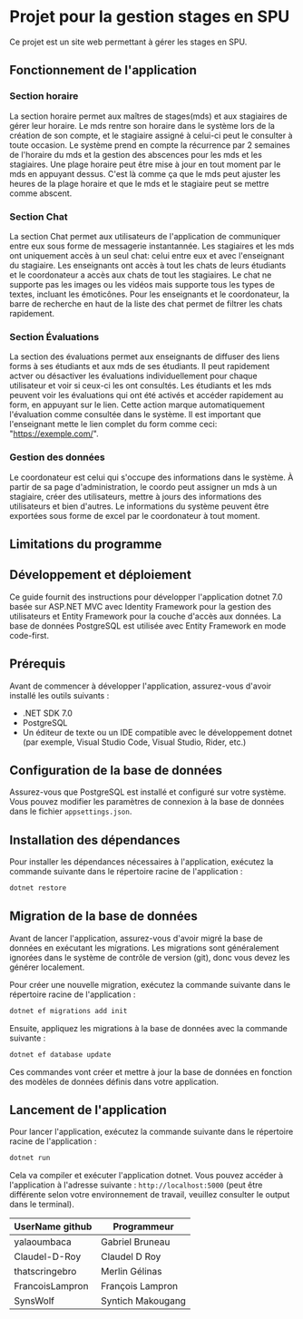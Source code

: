 # Projet pour la gestion stages en SPU

Ce projet est un site web permettant à gérer les stages en SPU.

## Fonctionnement de l'application

### Section horaire

La section horaire permet aux maîtres de stages(mds) et aux stagiaires de gérer leur horaire. Le mds rentre son horaire dans le système lors de la création de son compte, et le stagiaire assigné à celui-ci peut le consulter à toute occasion. Le système prend en compte la récurrence par 2 semaines de l'horaire du mds et la gestion des abscences pour les mds et les stagiaires. Une plage horaire peut être mise à jour en tout moment par le mds en appuyant dessus. C'est là comme ça que le mds peut ajuster les heures de la plage horaire et que le mds et le stagiaire peut se mettre comme abscent. 

### Section Chat

La section Chat permet aux utilisateurs de l'application de communiquer entre eux sous forme de messagerie instantannée. Les stagiaires et les mds ont uniquement accès à un seul chat: celui entre eux et avec l'enseignant du stagiaire. Les enseignants ont accès à tout les chats de leurs étudiants et le coordonateur a accès aux chats de tout les stagiaires. Le chat ne supporte pas les images ou les vidéos mais supporte tous les types de textes, incluant les émoticônes. Pour les enseignants et le coordonateur, la barre de recherche en haut de la liste des chat permet de filtrer les chats rapidement.

### Section Évaluations

La section des évaluations permet aux enseignants de diffuser des liens forms à ses étudiants et aux mds de ses étudiants. Il peut rapidement actver ou désactiver les évaluations individuellement pour chaque utilisateur et voir si ceux-ci les ont consultés. Les étudiants et les mds peuvent voir les évaluations qui ont été activés et accéder rapidement au form, en appuyant sur le lien. Cette action marque automatiquement l'évaluation comme consultée dans le système. Il est important que l'enseignant mette le lien complet du form comme ceci: "https://exemple.com/".

### Gestion des données

Le coordonateur est celui qui s'occupe des informations dans le système. À partir de sa page d'administration, le coordo peut assigner un mds à un stagiaire, créer des utilisateurs, mettre à jours des informations des utilisateurs et bien d'autres. Le informations du système peuvent être exportées sous forme de excel par le coordonateur à tout moment.

## Limitations du programme


## Développement et déploiement

Ce guide fournit des instructions pour développer l'application dotnet 7.0 basée sur ASP.NET MVC avec Identity Framework pour la gestion des utilisateurs et Entity Framework pour la couche d'accès aux données. La base de données PostgreSQL est utilisée avec Entity Framework en mode code-first.

## Prérequis

Avant de commencer à développer l'application, assurez-vous d'avoir installé les outils suivants :

- .NET SDK 7.0
- PostgreSQL
- Un éditeur de texte ou un IDE compatible avec le développement dotnet (par exemple, Visual Studio Code, Visual Studio, Rider, etc.)

## Configuration de la base de données

Assurez-vous que PostgreSQL est installé et configuré sur votre système. Vous pouvez modifier les paramètres de connexion à la base de données dans le fichier `appsettings.json`.

## Installation des dépendances

Pour installer les dépendances nécessaires à l'application, exécutez la commande suivante dans le répertoire racine de l'application :

```bash
dotnet restore
```

## Migration de la base de données

Avant de lancer l'application, assurez-vous d'avoir migré la base de données en exécutant les migrations. Les migrations sont généralement ignorées dans le système de contrôle de version (git), donc vous devez les générer localement.

Pour créer une nouvelle migration, exécutez la commande suivante dans le répertoire racine de l'application :

```bash
dotnet ef migrations add init
```

Ensuite, appliquez les migrations à la base de données avec la commande suivante :

```bash
dotnet ef database update
```

Ces commandes vont créer et mettre à jour la base de données en fonction des modèles de données définis dans votre application.

## Lancement de l'application

Pour lancer l'application, exécutez la commande suivante dans le répertoire racine de l'application :

```bash
dotnet run
```

Cela va compiler et exécuter l'application dotnet. Vous pouvez accéder à l'application à l'adresse suivante : `http://localhost:5000` (peut être différente selon votre environnement de travail, veuillez consulter le output dans le terminal).


| UserName github | Programmeur |
|---|---|
| yalaoumbaca | Gabriel Bruneau |
| Claudel-D-Roy  | Claudel D Roy  |
| thatscringebro | Merlin Gélinas |
| FrancoisLampron  | François Lampron  |
| SynsWolf | Syntich Makougang |
